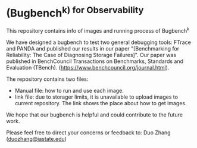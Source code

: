 # (Bugbench<sup>k</sub>)  for Observability

This repository contains info of images and running process of Bugbench<sup>k</sub>

We have designed a bugbench to test two general debugging tools: FTrace and PANDA and published our results in our paper "[Benchmarking for Reliability: The Case of Diagnosing Storage Failures]". Our paper was published in BenchCouncil Transactions on Benchmarks, Standards and Evaluation (TBench). (https://www.benchcouncil.org/journal.html).

The repository contains two files:
- Manual file: how to run and use each image.
- link file: due to storager limits, it is unavailable to upload images to current repository. The link shows the place about how to get images.

We hope that our bugbench is helpful and could contribute to the future work.

Please feel free to direct your concerns or feedback to: Duo Zhang (duozhang@iastate.edu)


